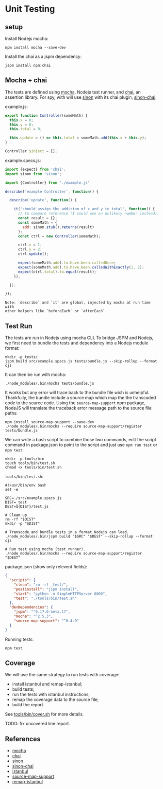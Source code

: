 # Unit Testing

## setup

Install Nodejs mocha:
```
npm install mocha --save-dev
```

Install the chai as a jspm dependency:
```
jspm install npm:chai

```


## Mocha + chai

The tests are defined using [mocha], Nodejs test runner, and [chai], an
assertion library. For spy, with will use [sinon] with its chai plugin,
[sinon-chai].

example.js:
```js
export function Controller(someMath) {
  this.x = 0;
  this.y = 0;
  this.total = 0;

  this.update = () => this.total = someMath.add(this.x + this.y);
}

Controller.$inject = [];

```

example.specs.js:
```js
import {expect} from 'chai';
import sinon from 'sinon';

import {Controller} from './example.js'

describe('example Controller', function() {

  describe('update', function() {

    it('should assign the addition of x and y to total', function() {
      // to compare reference (I could use an unlikely number instead);
      const result = {};
      const someMath = {
        add: sinon.stub().returns(result)
      };
      const ctrl = new Controller(someMath);

      ctrl.x = 1;
      ctrl.y = 2;
      ctrl.update();

      expect(someMath.add).to.have.been.calledOnce;
      expect(someMath.add).to.have.been.calledWithExactly(1, 2);
      expect(ctrl.total).to.equal(result);
    });

  });

});

```

    Note: `describe` and `it` are global, injected by mocha at run time with
    other helpers like `beforeEach` or `afterEach`.


## Test Run

The tests are run in Nodejs using mocha CLI. To bridge JSPM and Nodejs, we first
need to bundle the tests and dependency into a Nodejs module format:
```
mkdir -p tests/
jspm build src/example.specs.js tests/bundle.js --skip-rollup --format cjs
```

It can then be run with mocha:
```
./node_modules/.bin/mocha tests/bundle.js
```

It works but any error will trace back to the bundle file wich is unhelpful.
Thankfully, the bundle include a source map which map the the transcoded code
to the source code. Using the `source-map-support` npm package, NodeJS will
translate the traceback error message path to the source file paths:
```
npm install source-map-support --save-dev
./node_modules/.bin/mocha --require source-map-support/register tests/bundle.js
```

We can write a bash script to combine those two commands, edit the script
command in package.json to point to the script and just use `npm run test` or
`npm test`:
```
mkdir -p tools/bin
touch tools/bin/test.sh
chmod +x tools/bin/test.sh
```

`tools/bin/test.sh`:
```shell
#!/usr/bin/env bash
set -e

SRC=./src/example.specs.js
DIST=_test
DEST=${DIST}/test.js

# Clean up
rm -rf "$DIST"
mkdir -p "$DIST"

# Transcode and bundle tests in a format Nodejs can load.
./node_modules/.bin/jspm build "$SRC" "$DEST" --skip-rollup --format cjs

# Run test using mocha (test runner).
./node_modules/.bin/mocha --require source-map-support/register "$DEST"
```

package.json (show only relevent fields):
```json
{
  "scripts": {
    "clean": "rm -rf _test/",
    "postinstall": "jspm install",
    "start": "python -m SimpleHTTPServer 8000",
    "test": "./tools/bin/test.sh"
  },
  "devDependencies": {
    "jspm": "^0.17.0-beta.17",
    "mocha": "^2.5.3",
    "source-map-support": "^0.4.0"
  }
}
```

Running tests:
```shell
npm test
```


## Coverage

We will use the same strategy to run tests with coverage:

- install istanbul and remap-istanbul;
- build tests;
- run the tests with istanbul instructions;
- remap the coverage data to the source file;
- build the report.

See [tools/bin/cover.sh](../tools/bin/cover.sh) for more details.

TODO: fix uncovered line report.


## References

- [mocha]
- [chai]
- [sinon]
- [sinon-chai]
- [istanbul](https://gotwarlost.github.io/istanbul/)
- [source-map-support](https://github.com/evanw/node-source-map-support)
- [remap-istanbul](https://github.com/SitePen/remap-istanbul)


[mocha]: https://mochajs.org/
[chai]: http://chaijs.com/
[sinon]: http://sinonjs.org/
[sinon-chai]: https://github.com/domenic/sinon-chai
